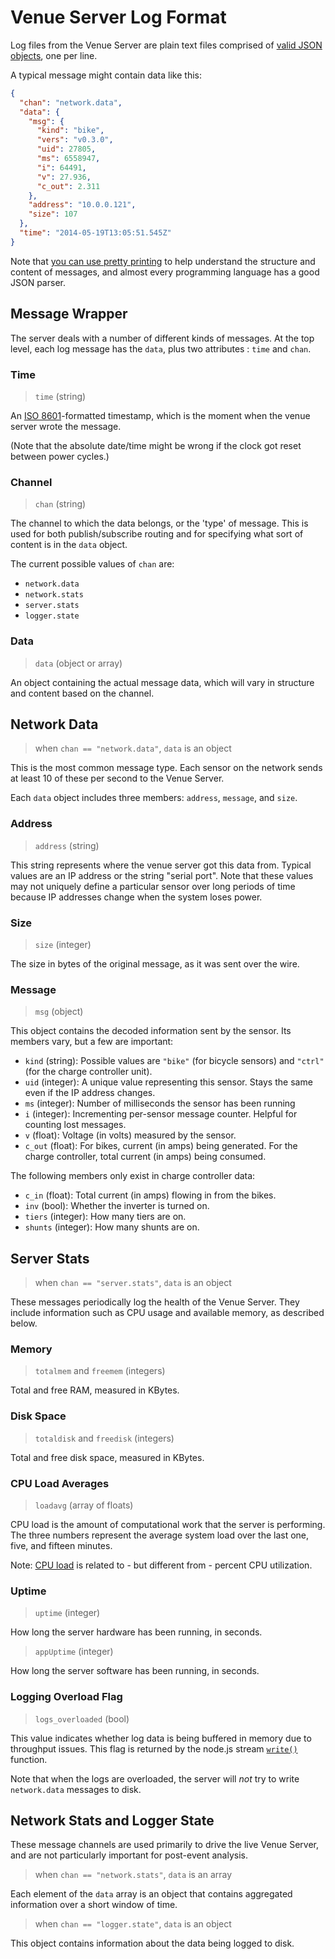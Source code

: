 # Venue Server Log Format

Log files from the Venue Server are plain text files comprised of [valid JSON objects](http://json.org/), one per line.

A typical message might contain data like this:

```JSON
{
  "chan": "network.data",
  "data": {
    "msg": {
      "kind": "bike",
      "vers": "v0.3.0",
      "uid": 27805,
      "ms": 6558947,
      "i": 64491,
      "v": 27.936,
      "c_out": 2.311
    },
    "address": "10.0.0.121",
    "size": 107
  },
  "time": "2014-05-19T13:05:51.545Z"
}
```

Note that [you can use pretty printing](http://json.parser.online.fr/beta/) to help understand the structure and content of messages, and almost every programming language has a good JSON parser.

## Message Wrapper

The server deals with a number of different kinds of messages. At the top level, each log message has  the `data`, plus two attributes :  `time` and `chan`.

### Time

> `time` (string)

An [ISO 8601](https://xkcd.com/1179/)-formatted timestamp, which is the moment when the venue server wrote the message.

(Note that the absolute date/time might be wrong if the clock got reset between power cycles.)

### Channel

> `chan` (string)

The channel to which the data belongs, or the 'type' of message. This is used for both publish/subscribe routing and for specifying what sort of content is in the `data` object.

The current possible values of `chan` are:

 * `network.data`
 * `network.stats`
 * `server.stats`
 * `logger.state`

### Data

> `data` (object or array)

An object containing the actual message data, which will vary in structure and content based on the channel.

## Network Data

> when `chan == "network.data"`, `data` is an object

This is the most common message type. Each sensor on the network sends at least 10 of these per second to the Venue Server.

Each `data` object includes three members: `address`, `message`, and `size`.

### Address

> `address` (string)

This string represents where the venue server got this data from. Typical values are an IP address or the string "serial port". Note that these values may not uniquely define a particular sensor over long periods of time because IP addresses change when the system loses power.

### Size

> `size` (integer)

The size in bytes of the original message, as it was sent over the wire.

### Message

> `msg` (object)

This object contains the decoded information sent by the sensor. Its members vary, but a few are important:

 * `kind` (string): Possible values are `"bike"` (for bicycle sensors) and `"ctrl"` (for the charge controller unit).
 * `uid` (integer): A unique value representing this sensor. Stays the same even if the IP address changes.
 * `ms` (integer): Number of milliseconds the sensor has been running
 * `i` (integer): Incrementing per-sensor message counter. Helpful for counting lost messages.
 * `v` (float): Voltage (in volts) measured by the sensor.
 * `c_out` (float): For bikes, current (in amps) being generated. For the charge controller, total current (in amps) being consumed.

The following members only exist in charge controller data:

 * `c_in` (float): Total current (in amps) flowing in from the bikes.
 * `inv` (bool): Whether the inverter is turned on.
 * `tiers` (integer): How many tiers are on.
 * `shunts` (integer): How many shunts are on.


## Server Stats

> when `chan == "server.stats"`, `data` is an object

These messages periodically log the health of the Venue Server. They include information such as CPU usage and available memory, as described below.


### Memory

> `totalmem` and `freemem` (integers)

Total and free RAM, measured in KBytes.

### Disk Space

> `totaldisk` and `freedisk` (integers)

Total and free disk space, measured in KBytes.

### CPU Load Averages

> `loadavg` (array of floats)

CPU load is the amount of computational work that the server is performing. The three numbers represent the average system load over the last one, five, and fifteen minutes.

Note: [CPU load](http://www.linuxjournal.com/article/9001) is related to - but different from - percent CPU utilization.


### Uptime

> `uptime` (integer)

How long the server hardware has been running, in seconds.

> `appUptime` (integer)

How long the server software has been running, in seconds.


### Logging Overload Flag

> `logs_overloaded` (bool)

This value indicates whether log data is being buffered in memory due to throughput issues. This flag is returned by the node.js stream [`write()`](http://nodejs.org/api/stream.html#stream_writable_write_chunk_encoding_callback) function.

Note that when the logs are overloaded, the server will *not* try to write `network.data` messages to disk.

## Network Stats and Logger State

These message channels are used primarily to drive the live Venue Server, and are not particularly important for post-event analysis.

> when `chan == "network.stats"`, `data`  is an array

Each element of the `data` array is an object that contains aggregated information over a short window of time.

> when `chan == "logger.state"`, `data` is an object

This object contains information about the data being logged to disk.
